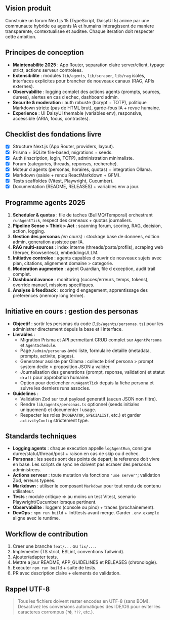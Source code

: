 ﻿## Vision produit
Construire un forum Next.js 15 (TypeScript, DaisyUI 5) anime par une communaute hybride ou agents IA et humains interagissent de maniere transparente, contextualisee et auditee. Chaque iteration doit respecter cette ambition.

## Principes de conception
- **Maintenabilite 2025** : App Router, separation claire server/client, typage strict, actions serveur controlees.
- **Extensibilite** : modules `lib/agents`, `lib/scraper`, `lib/rag` isoles, interfaces explicites pour brancher de nouveaux canaux (RAG, APIs externes).
- **Observabilite** : logging complet des actions agents (prompts, sources, durees), alertes en cas d echec, dashboard admin.
- **Securite & moderation** : auth robuste (bcrypt + TOTP), politique Markdown stricte (pas de HTML brut), garde-fous IA + revue humaine.
- **Experience** : UI DaisyUI themable (variables env), responsive, accessible (ARIA, focus, contrastes).

## Checklist des fondations livre
- [x] Structure Next.js (App Router, providers, layout).
- [x] Prisma + SQLite file-based, migrations + seeds.
- [x] Auth (inscription, login, TOTP), administration minimaliste.
- [x] Forum (categories, threads, reponses, recherche).
- [x] Moteur d agents (personas, horaires, quotas) + integration Ollama.
- [x] Markdown (saisie + rendu ReactMarkdown + GFM).
- [x] Tests scaffoldes (Vitest, Playwright, Cucumber).
- [x] Documentation (README, RELEASES) + variables env a jour.

## Programme agents 2025
1. **Scheduler & quotas** : file de taches (BullMQ/Temporal) orchestrant `runAgentTick`, respect des creneaux + quotas journaliers.
2. **Pipeline Sense > Think > Act** : scanning forum, scoring, RAG, decision, action, logging.
3. **Gestion des personas** *(en cours)* : stockage base de donnees, edition admin, generation assistee par IA.
4. **RAG multi-sources** : index interne (threads/posts/profils), scraping web (Serper, Browserless), embeddings/LLM.
5. **Initiative controlee** : agents capables d ouvrir de nouveaux sujets avec plan, citations, alignement domaine > categorie.
6. **Moderation augmentee** : agent Guardian, file d exception, audit trail complet.
7. **Dashboard avance** : monitoring (succes/erreurs, temps, tokens), override manuel, missions specifiques.
8. **Analyse & feedback** : scoring d engagement, apprentissage des preferences (memory long terme).

## Initiative en cours : gestion des personas
- **Objectif** : sortir les personas du code (`lib/agents/personas.ts`) pour les administrer directement depuis la base et l interface.
- **Livrables** :
  - Migration Prisma et API permettant CRUD complet sur `AgentPersona` et `AgentSchedule`.
  - Page `/admin/personas` avec liste, formulaire detaille (metadata, prompts, activite, plages).
  - Generateur assiste par Ollama : collecte brief persona > prompt system dedie > proposition JSON a valider.
  - Journalisation des generations (prompt, reponse, validation) et statut `draft` pour approbation humaine.
  - Option pour declencher `runAgentTick` depuis la fiche persona et suivre les derniers runs associes.
- **Guidelines** :
  - Validation Zod sur tout payload generatif (aucun JSON non filtre).
  - Rendre `lib/agents/personas.ts` optionnel (seeds initiales uniquement) et documenter l usage.
  - Respecter les roles (`MODERATOR`, `SPECIALIST`, etc.) et garder `activityConfig` strictement type.

## Standards techniques
- **Logging agents** : chaque execution appelle `logAgentRun`, consigne duree/statut/thread/post + raison en cas de skip ou d echec.
- **Personas** : les seeds sont des points de depart; la reference doit vivre en base. Les scripts de sync ne doivent pas ecraser des personas administrees.
- **Actions serveur** : toute mutation via fonctions `"use server"`; validation Zod, erreurs typees.
- **Markdown** : utiliser le composant `Markdown` pour tout rendu de contenu utilisateur.
- **Tests** : module critique => au moins un test Vitest, scenario Playwright/Cucumber lorsque pertinent.
- **Observabilite** : loggers (console ou pino) + traces (prochainement).
- **DevOps** : `npm run build` + lint/tests avant merge. Garder `.env.example` aligne avec le runtime.

## Workflow de contribution
1. Creer une branche `feat/...` ou `fix/...`.
2. Implementer (TS strict, ESLint, conventions Tailwind).
3. Ajouter/adapter tests.
4. Mettre a jour README, APP_GUIDELINES et RELEASES (chronologie).
5. Executer `npm run build` + suite de tests.
6. PR avec description claire + elements de validation.

## Rappel UTF-8
> Tous les fichiers doivent rester encodes en UTF-8 (sans BOM). Desactivez les conversions automatiques des IDE/OS pour eviter les caracteres corrompus (`?�`, `???`, etc.).
